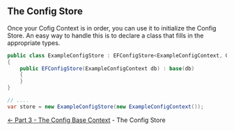 ﻿The Config Store
-----------

Once your Cofig Context is in order, you can use it to initialize the Config Store.
An easy way to handle this is to declare a class that fills in the appropriate types.
```cs
public class ExampleConfigStore : EFConfigStore<ExampleConfigContext, GuildType, ChannelType, UserType>
{
    public EFConfigStore(ExampleConfigContext db) : base(db)
    {
    }
}

// ....
var store = new ExampleConfigStore(new ExampleConfigContext());
```

[<- Part 3 - The Config Base Context](3-ConfigBaseContext.md) - The Config Store